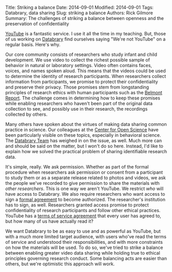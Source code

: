 Title: Striking a balance
Date: 2014-09-01
Modified: 2014-09-01
Tags: Databrary, data sharing
Slug: striking a balance
Authors: Rick Gilmore
Summary: The challenges of striking a balance between openness and the preservation of confidentiality

[YouTube](http://youtube.com) is a fantastic service. I use it all the time in my teaching. But, those of us working on [Databrary](http://databrary.org) find ourselves saying "We're not YouTube" on a regular basis. Here's why.

Our core community consists of researchers who study infant and child development. We use video to collect the richest possible sample of behavior in natural or laboratory settings. Video often contains faces, voices, and names spoken aloud. This means that the videos could be used to determine the identity of research participants. When researchers collect information from participants, we promise to protect their confidentiality and preserve their privacy. Those promises stem from longstanding principles of research ethics with human participants such as the [Belmont Report](http://www.hhs.gov/ohrp/humansubjects/guidance/belmont.html). The challenge comes in determining how to keep these promises while enabling researchers who haven't been part of the original data collection to see, and possibly use in their research, the recordings collected by others.

Many others have spoken about the virtues of making data sharing common practice in science. Our colleagues at the [Center for Open Science](http://centerforopenscience.org/) have been particularly visible on these topics, especially in behavioral science. The [Databrary Team](http://www.tandfonline.com/doi/abs/10.1080/1047840X.2012.705133?journalCode=hpli20#.VARTFWRdUsc) has weighed in on the issue, as well. Much more can and should be said on the matter, but I won't do so here. Instead, I'd like to explain how we solved the practical problem of sharing identifiable research data. 

It's simple, really. We ask permission. Whether as part of the formal procedure when researchers ask permission or consent from a participant to study them or as a separate release related to photos and videos, we ask the people we've recorded to give permission to share the materials with *other researchers*. This is one way we aren't YouTube. We restrict *who* will have access to Databrary. We also require researchers who want access to sign a [formal agreement](http://databrary.org/user-guide/getting-authorized.html) to become authorized. The researcher's institution has to sign, as well. Researchers granted access promise to protect confidentiality of research participants and follow other ethical practices. YouTube has a [terms of service agreement](https://www.youtube.com/static?template=terms) that every user has agreed to, but how many of us have actually read it? 

We want Databrary to be as easy to use and as powerful as YouTube, but with a much more limited target audience, with users who've read the terms of service and understood their responsibilities, and with more constraints on how the materials will be used. To do so, we've tried to strike a balance between enabling greater video data sharing while holding true to ethical principles governing research conduct. Some balancing acts are easier than others, but we're optimistic this approach will work.
